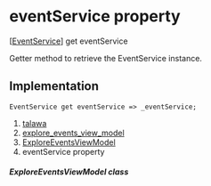 
<div>

# eventService property

</div>



[[EventService](../../services_event_service/EventService-class.html)]
get eventService



Getter method to retrieve the EventService instance.



## Implementation

``` language-dart
EventService get eventService => _eventService;
```








1.  [talawa](../../index.html)
2.  [explore_events_view_model](../../view_model_after_auth_view_models_event_view_models_explore_events_view_model/)
3.  [ExploreEventsViewModel](../../view_model_after_auth_view_models_event_view_models_explore_events_view_model/ExploreEventsViewModel-class.html)
4.  eventService property

##### ExploreEventsViewModel class







